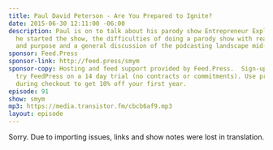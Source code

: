 ```yaml
---
title: Paul David Peterson - Are You Prepared to Ignite?
date: 2015-06-30 12:11:00 -06:00
description: Paul is on to talk about his parody show Entrepreneur Explosion! Why
  he started the show, the difficulties of doing a parody show with real discussions
  and purpose and a general discussion of the podcasting landscape mid-2015.
sponsor: Feed.Press
sponsor-link: http://feed.press/smym
sponsor-copy: Hosting and feed support provided by Feed.Press.  Sign-up today and
  try FeedPress on a 14 day trial (no contracts or commitments). Use promo code "smym"
  during checkout to get 10% off your first year.
episode: 91
show: smym
mp3: https://media.transistor.fm/cbcb6af9.mp3
layout: episode
---
```


Sorry. Due to importing issues, links and show notes were lost in translation.
